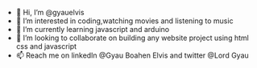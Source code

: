 - 👋 Hi, I’m @gyauelvis
- 👀 I’m interested in coding,watching movies and listening to music
- 🌱 I’m currently learning javascript and arduino
- 💞️ I’m looking to collaborate on building any website project using html css and javascript
- 📫 Reach me on linkedIn @Gyau Boahen Elvis and twitter @Lord Gyau

<!---
gyauelvis/gyauelvis is a ✨ special ✨ repository because its `README.md` (this file) appears on your GitHub profile.
You can click the Preview link to take a look at your changes.
--->
